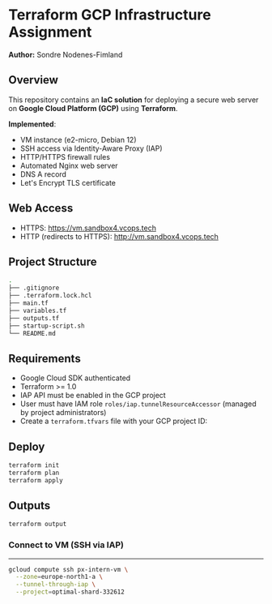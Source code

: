 # Terraform GCP Infrastructure Assignment

**Author:** Sondre Nodenes-Fimland

## Overview
This repository contains an **IaC solution** for deploying a secure web server on **Google Cloud Platform (GCP)** using **Terraform**.

**Implemented**:
- VM instance (e2-micro, Debian 12)
- SSH access via Identity-Aware Proxy (IAP)
- HTTP/HTTPS firewall rules
- Automated Nginx web server
- DNS A record
- Let's Encrypt TLS certificate


## Web Access
- HTTPS: https://vm.sandbox4.vcops.tech
- HTTP (redirects to HTTPS): http://vm.sandbox4.vcops.tech

## Project Structure
```bash
.
├── .gitignore
├── .terraform.lock.hcl
├── main.tf
├── variables.tf
├── outputs.tf
├── startup-script.sh
└── README.md
```

## Requirements
- Google Cloud SDK authenticated
- Terraform >= 1.0
- IAP API must be enabled in the GCP project
- User must have IAM role `roles/iap.tunnelResourceAccessor` (managed by project administrators)
- Create a `terraform.tfvars` file with your GCP project ID:


## Deploy
```bash 
terraform init
terraform plan
terraform apply
```

## Outputs
```bash
terraform output
```

### Connect to VM (SSH via IAP)
---
```bash
gcloud compute ssh px-intern-vm \
  --zone=europe-north1-a \
  --tunnel-through-iap \
  --project=optimal-shard-332612
```